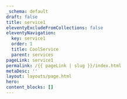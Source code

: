 ```yaml
---
_schema: default
draft: false
title: service1
eleventyExcludeFromCollections: false
eleventyNavigation:
  key: service1
  order: 1
  title: CoolService
  parent: services
pageLink: service1
permalink: /{{ pageLink | slug }}/index.html
metaDesc: ''
layout: layouts/page.html
hero:
content_blocks: []
---
```

